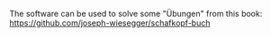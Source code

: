 The software can be used to solve some "Übungen" from this book: https://github.com/joseph-wiesegger/schafkopf-buch
